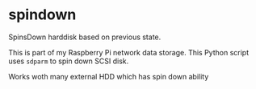 spindown
========

SpinsDown harddisk based on previous state.

This is part of my Raspberry Pi network data storage.
This Python script uses `sdparm` to spin down SCSI disk. 

Works woth many external HDD which has spin down ability


